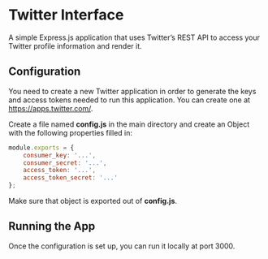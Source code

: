 Twitter Interface
=================

A simple Express.js application that uses Twitter’s REST API to access your Twitter profile information and render it.

Configuration
-------------

You need to create a new Twitter application in order to generate the keys and access tokens needed to run this application. You can create one at <https://apps.twitter.com/>.

Create a file named __config.js__ in the main directory and create an Object with the following properties filled in:

```javascript
module.exports = {
    consumer_key: '...',
    consumer_secret: '...',
    access_token: '...',
    access_token_secret: '...'
};
```

Make sure that object is exported out of __config.js__.

Running the App
---------------

Once the configuration is set up, you can run it locally at port 3000.
